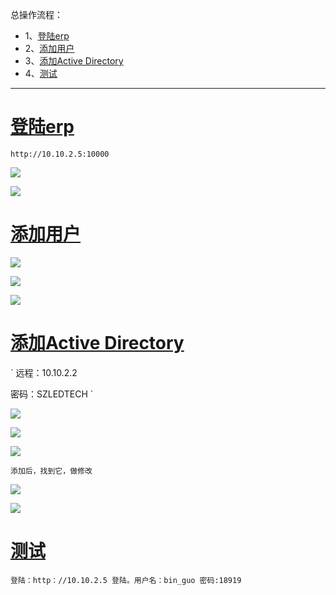 总操作流程：
- 1、[登陆erp](#outlook-01)
- 2、[添加用户](#outlook-02)
- 3、[添加Active Directory](#outlook-03)
- 4、[测试](#outlook-04)

***

# <a name="outlook-01" href="#" >登陆erp</a>

```
http://10.10.2.5:10000
```

![](image/3-1.png)

![](image/3-2.png)

# <a name="outlook-02" href="#" >添加用户</a>

![](image/3-3.png)

![](image/3-4.png)

![](image/3-5.png)

# <a name="outlook-03" href="#" >添加Active Directory</a>

`
远程：10.10.2.2

密码：SZLEDTECH
`

![](image/3-6.png)

![](image/3-7.png)

![](image/3-8.png)

`
添加后，找到它，做修改
`

![](image/3-9.png)

![](image/3-10.png)

# <a name="outlook-04" href="#" >测试</a>

`登陆：http：//10.10.2.5 登陆。用户名：bin_guo 密码:18919`

